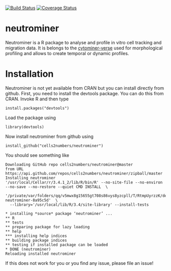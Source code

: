 [![Build Status](https://travis-ci.org/cells2numbers/neutrominer.svg?branch=master)](https://travis-ci.org/cells2numbers/neutrominer) 
[![Coverage Status](https://img.shields.io/codecov/c/github/cells2numbers/neutrominer/master.svg)](https://codecov.io/github/cells2numbers/neutrominer?branch=master)

# neutrominer
Neutrominer is a R package to analyse and profile in vitro cell tracking and migration data. It is belongs to the [cytominer-verse](https://github.com/cytomining/) used for morphological profiling and allows to create temporal or dynamic profiles. 

# Installation 
Neutrominer is not yet available from CRAN but you can install directly from github. First, you need to install the devtools package. You can do this from CRAN. Invoke R and then type

```
install.packages("devtools")
```

Load the package using 

```
library(devtools)
```
Now install neutrominer from github using
```
install_github("cells2numbers/neutrominer")
```

You should see something like 
```
Downloading GitHub repo cells2numbers/neutrominer@master
from URL https://api.github.com/repos/cells2numbers/neutrominer/zipball/master
Installing neutrominer
'/usr/local/Cellar/r/3.4.1_2/lib/R/bin/R' --no-site-file --no-environ --no-save --no-restore --quiet CMD INSTALL  \
  '/private/var/folders/qq/v5mwx8g15655gt708s86vys8yzcpll/T/RtmpUyrzzK/devtoolse7f945c7b360/cells2numbers-neutrominer-8a95c5d'  \
  --library='/usr/local/lib/R/3.4/site-library' --install-tests 

* installing *source* package ‘neutrominer’ ...
** R
** tests
** preparing package for lazy loading
** help
*** installing help indices
** building package indices
** testing if installed package can be loaded
* DONE (neutrominer)
Reloading installed neutrominer
```

If this does not work for you or you find any issue, please file an issue! 
